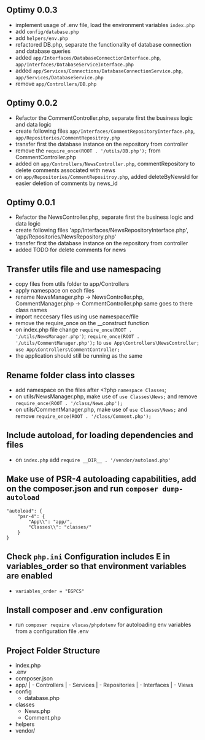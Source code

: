 ## Optimy 0.0.3

- implement usage of .env file, load the environment variables `index.php`
- add `config/database.php`
- add `helpers/env.php`
- refactored DB.php, separate the functionality of database connection and database queries
- added `app/Interfaces/DatabaseConnectionInterface.php`, `app/Interfaces/DatabaseServiceInterface.php`
- added `app/Services/Connections/DatabaseConnectionService.php`, `app/Services/DatabaseService.php`
- remove `app/Controllers/DB.php`

## Optimy 0.0.2

- Refactor the CommentController.php, separate first the business logic and data logic
- create following files `app/Interfaces/CommentRepositoryInterface.php`, `app/Repositories/CommentRepositroy.php`
- transfer first the database instance on the repository from controller
- remove the `require_once(ROOT . '/utils/DB.php');` from CommentController.php
- added on `app/Controllers/NewsController.php`, commentRepository to delete comments associated with news
- on `app/Repositories/CommentRepositroy.php`, added deleteByNewsId for easier deletion of comments by news_id

## Optimy 0.0.1

- Refactor the NewsController.php, separate first the business logic and data logic
- create following files 'app/Interfaces/NewsRepositoryInterface.php', 'app/Repositories/NewsRepository.php'
- transfer first the database instance on the repository from controller
- added TODO for delete comments for news

## Transfer utils file and use namespacing

- copy files from utils folder to app/Controllers
- apply namespace on each files
- rename NewsManager.php -> NewsController.php, CommentManager.php -> CommentController.php same goes to there class names
- import neccesary files using use namespace/file
- remove the require_once on the \_\_construct function
- on index.php file
  change
  `require_once(ROOT . '/utils/NewsManager.php')`;
  `require_once(ROOT . '/utils/CommentManager.php');`
  to
  `use App\Controllers\NewsController;`
  `use App\Controllers\CommentController;`
- the application should still be running as the same

## Rename folder class into classes

- add namespace on the files after <?php `namespace Classes`;
- on utils/NewsManager.php, make use of `use Classes\News;` and remove `require_once(ROOT . '/class/News.php');`
- on utils/CommentManager.php, make use of `use Classes\News;` and remove `require_once(ROOT . '/class/Comment.php');`

## Include autoload, for loading dependencies and files

- on `index.php` add `require __DIR__ . '/vendor/autoload.php'`

## Make use of PSR-4 autoloading capabilities, add on the composer.json and run `composer dump-autoload`

    "autoload": {
        "psr-4": {
            "App\\": "app/",
            "Classes\\": "classes/"
        }
    }

## Check `php.ini` Configuration includes E in variables_order so that environment variables are enabled

- `variables_order = "EGPCS"`

## Install composer and .env configuration

- run `composer require vlucas/phpdotenv` for autoloading env variables from a configuration file .env

## Project Folder Structure

- index.php
- .env
- composer.json
- app/
  | - Controllers
  | - Services
  | - Repositories
  | - Interfaces
  | - Views
- config
  - database.php
- classes
  - News.php
  - Comment.php
- helpers
- vendor/
